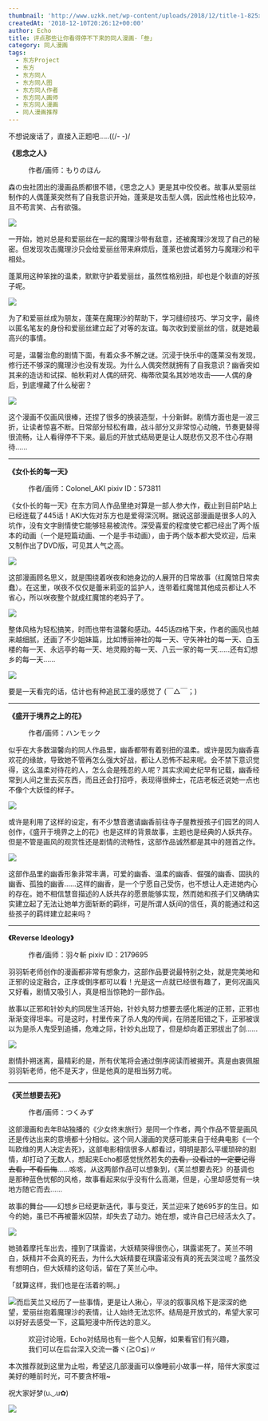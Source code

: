 ```yaml
---
thumbnail: 'http://www.uzkk.net/wp-content/uploads/2018/12/title-1-825x510.png'
createdAt: '2018-12-10T20:26:12+00:00'
author: Echo
title: 评点那些让你看得停不下来的同人漫画-「叁」
category: 同人漫画
tags:
  - 东方Project
  - 东方
  - 东方同人
  - 东方同人图
  - 东方同人作者
  - 东方同人画师
  - 东方同人漫画
  - 同人漫画推荐
---
```


不想说废话了，直接入正题吧…..((/- -)/

**《思念之人》**

<figure>
  <img src="http://www.uzkk.net/wp-content/uploads/2018/12/4ad6b08fa0ec08fae5efbfe75fee3d6d57fbdadd-719x1024.jpg" alt=""/>
  <figcaption>作者/画师：もりのほん</figcaption>
</figure>

森の虫社团出的漫画品质都很不错，《思念之人》更是其中佼佼者。故事从爱丽丝制作的人偶蓬莱突然有了自我意识开始，蓬莱是攻击型人偶，因此性格也比较冲，且不苟言笑、占有欲强。

![](http://www.uzkk.net/wp-content/uploads/2018/12/40ca6034970a304e1ced0fbad7c8a786cb175cfc-714x1024.jpg)

一开始，她对总是和爱丽丝在一起的魔理沙带有敌意，还被魔理沙发现了自己的秘密。但发现攻击魔理沙只会给爱丽丝带来麻烦后，蓬莱也尝试着努力与魔理沙和平相处。

蓬莱用这种笨挫的温柔，默默守护着爱丽丝，虽然性格别扭，却也是个耿直的好孩子呢。

![](http://www.uzkk.net/wp-content/uploads/2018/12/8d9b041f95cad1c89dc25567793e6709c83d514e-714x1024.jpg)

为了和爱丽丝成为朋友，蓬莱在魔理沙的帮助下，学习缝纫技巧、学习文字，最终以匿名笔友的身份和爱丽丝建立起了对等的友谊。每次收到爱丽丝的信，就是她最高兴的事情。

可是，温馨治愈的剧情下面，有着众多不解之谜。沉浸于快乐中的蓬莱没有发现，修行还不够深的魔理沙也没有发现。为什么人偶突然就拥有了自我意识？幽香突如其来的造访和试探、帕秋莉对人偶的研究、梅蒂欣莫名其妙地攻击——人偶的身后，到底埋藏了什么秘密？

![](http://www.uzkk.net/wp-content/uploads/2018/12/f25ed01373f08202ad603d8d4bfbfbedaa641ba3.jpg)

这个漫画不仅画风很棒，还捏了很多的换装造型，十分新鲜。剧情方面也是一波三折，让读者惊喜不断。日常部分轻松有趣，战斗部分又非常惊心动魄，节奏更替得很流畅，让人看得停不下来。最后的开放式结局更是让人既悲伤又忍不住心存期待……

---

**《女仆长的每一天》**

<figure>
  <img src="http://www.uzkk.net/wp-content/uploads/2018/12/45098631_p0.jpg" alt=""/>
  <figcaption>作者/画师：Colonel_AKI
pixiv ID：573811</figcaption>
</figure>

《女仆长的每一天》在东方同人作品里绝对算是一部人参大作，截止到目前P站上已经连载了445话！AKI大佐对东方也是爱得深沉啊。据说这部漫画是很多人的入坑作，没有文字剧情使它能够轻易被流传。深受喜爱的程度使它都已经出了两个版本的动画（一个是短篇动画、一个是手书动画），由于两个版本都大受欢迎，后来又制作出了DVD版，可见其人气之高。

![](http://www.uzkk.net/wp-content/uploads/2018/12/51757493_p0_master1200.jpg)

这部漫画顾名思义，就是围绕着咲夜和她身边的人展开的日常故事（红魔馆日常卖蠢）。在这里，咲夜不仅仅是蕾米莉亚的监护人，连带着红魔馆其他成员都让人不省心，所以咲夜整个就成红魔馆的老妈子了。

![](http://www.uzkk.net/wp-content/uploads/2018/12/54263225_p0-722x1024.jpg)

整体风格为轻松搞笑，时而也带有温馨和感动。445话四格下来，作者的画风也越来越细腻，还画了不少姐妹篇，比如博丽神社的每一天、守矢神社的每一天、白玉楼的每一天、永远亭的每一天、地灵殿的每一天、八云一家的每一天……还有幻想乡的每一天……

![](http://www.uzkk.net/wp-content/uploads/2018/12/47811613_p0-1024x752.jpg)

要是一天看完的话，估计也有种追民工漫的感觉了 (￣△￣；)

---

**《盛开于境界之上的花》**

<figure>
  <img src="http://www.uzkk.net/wp-content/uploads/2018/12/ba1a513497417fd5a9018ebd-727x1024.jpg" alt=""/>
  <figcaption>作者/画师：ハンモック</figcaption>
</figure>

似乎在大多数温馨向的同人作品里，幽香都带有着别扭的温柔。或许是因为幽香喜欢花的缘故，导致她不管再怎么强大好战，都让人恐怖不起来呢。会不禁下意识觉得，这么温柔对待花的人，怎么会是残忍的人呢？其实求闻史纪早有记载，幽香经常到人间之里去买东西，而且还会打招呼，表现得很绅士，花店老板还说她一点也不像个大妖怪的样子。

![](http://www.uzkk.net/wp-content/uploads/2018/12/c7d9fcffd960aa6e4f4aea8e-710x1024.jpg)

或许是利用了这样的设定，有不少慧音邀请幽香前往寺子屋教授孩子们园艺的同人创作，《盛开于境界之上的花》也是这样的背景故事，主题也是经典的人妖共存。但是不管是画风的观赏性还是剧情的流畅性，这部作品诚然都是其中的翘首之作。

![](http://www.uzkk.net/wp-content/uploads/2018/12/c50e5fdb43e3e342632798ec-724x1024.jpg)

这部作品里的幽香形象非常丰满，可爱的幽香、温柔的幽香、倔强的幽香、固执的幽香、孤独的幽香……这样的幽香，是一个宁愿自己受伤，也不想让人走进她内心的存在。她不相信慧音描述的人妖共存的愿景能够实现，然而她和孩子们又确确实实建立起了无法让她单方面斩断的羁绊，可是所谓人妖间的信任，真的能通过和这些孩子的羁绊建立起来吗？

---

**《Reverse Ideology》**

<figure>
  <img src="http://www.uzkk.net/wp-content/uploads/2018/12/e3245d6034a85edf13be5f7045540923dd54754c-732x1024.jpg" alt=""/>
  <figcaption>作者/画师：羽々斬
pixiv ID：2179695</figcaption>
</figure>

羽羽斩老师创作的漫画都非常有想象力，这部作品要说最特别之处，就是完美地和正邪的设定融合，正序或倒序都可以看！光是这一点就已经很有趣了，更何况画风又好看，剧情又吸引人，真是相当惊艳的一部作品。

故事以正邪和针妙丸的同居生活开始，针妙丸努力想要去感化叛逆的正邪，正邪也渐渐变得坦率。可是这时，村里传来了杀人鬼的传闻，在阴差阳错之下，正邪被误以为是杀人鬼受到追捕，危难之际，针妙丸出现了，但是却向着正邪拔出了剑……

![](http://www.uzkk.net/wp-content/uploads/2018/12/883f6159252dd42a7c59a7f80f3b5bb5c9eab822.jpg)

剧情扑朔迷离，最精彩的是，所有伏笔将会通过倒序阅读而被揭开。真是由衷佩服羽羽斩老师，他不是天才，但是他真的是相当努力呢。

---

**《芙兰想要去死》**

<figure>
  <img src="http://www.uzkk.net/wp-content/uploads/2018/12/123857wqz4dpeg4m116i1r-733x1024.jpg" alt=""/>
  <figcaption>作者/画师：つくみず</figcaption>
</figure>

这部漫画和去年B站独播的《少女终末旅行》是同一个作者，两个作品不管是画风还是传达出来的意境都十分相似。这个同人漫画的灵感可能来自于经典电影《一个叫欧维的男人决定去死》，这部电影相信很多人都看过，明明是那么平缓琐碎的剧情，却打动了无数人，想起来Echo都感觉恍然若失的~~去看，没看过的一定要记得去看，不看后悔~~……咳咳，从这两部作品可以想象到，《芙兰想要去死》的基调也是那种蓝色忧郁的风格，故事看起来似乎没有什么高潮，但是，心里却感觉有一块地方随它而去……

故事的舞台——幻想乡已经更新迭代，事与变迁，芙兰迎来了她695岁的生日。如今的她，虽已不再被蕾米囚禁，却失去了动力。她在想，或许自己已经活太久了。

![](http://www.uzkk.net/wp-content/uploads/2018/12/123915oraoodduuudhohu2-731x1024.jpg)

她骑着摩托车出去，撞到了琪露诺，大妖精哭得很伤心，琪露诺死了。芙兰不明白，妖精并不会真的死去，为什么大妖精要在琪露诺没有真的死去哭泣呢？虽然没有想明白，但大妖精的这句话，留在了芙兰心中。

「就算这样，我们也是在活着的啊。」

![](http://www.uzkk.net/wp-content/uploads/2018/12/123927zoofojxbcc6mleqx-731x1024.jpg)而后芙兰又经历了一些事情，更是让人揪心，平淡的叙事风格下是深深的绝望，爱丽丝抱着魔理沙的表情，让人始终无法忘怀。结局是开放式的，希望大家可以好好去感受一下，这篇短漫中所传达的意义。

<figure>
  <img src="http://www.uzkk.net/wp-content/uploads/2018/12/123933ybib6y6121o1wfvy-731x1024.jpg" alt=""/>
  <figcaption>欢迎讨论哦，Echo对结局也有一些个人见解，如果看官们有兴趣，我们可以在后台深入交流一番ヾ(≧O≦)〃</figcaption>
</figure>

本次推荐就到这里为止啦，希望这几部漫画可以像睡前小故事一样，陪伴大家度过美好的睡前时光，可不要贪杯哦~

祝大家好梦(u◡u✿)

![](http://www.uzkk.net/wp-content/uploads/2018/12/58594735_p0-300x248.jpg)
